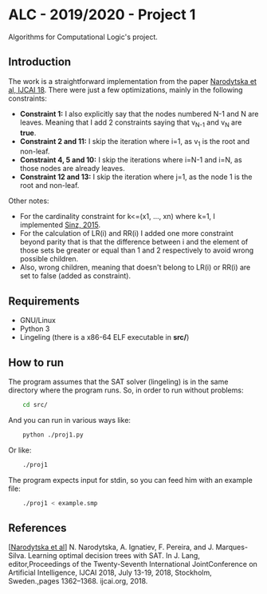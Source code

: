 # ALC - 2019/2020 - Project 1
Algorithms for Computational Logic's project.

## Introduction
The work is a straightforward implementation from the paper [Narodytska et al, IJCAI 18](https://www.ijcai.org/proceedings/2018/0189.pdf). There were just a few optimizations, mainly in the following constraints:
- **Constraint 1:** I also explicitly say that the nodes numbered N-1 and N are leaves. Meaning that I add 2 constraints saying that v<sub>N-1</sub> and v<sub>N</sub> are **true**.
- **Constraint 2 and 11:** I skip the iteration where i=1, as v<sub>1</sub> is the root and non-leaf.
- **Constraint 4, 5 and 10:** I skip the iterations where i=N-1 and i=N, as those nodes are already leaves.
- **Constraint 12 and 13:** I skip the iteration where j=1, as the node 1 is the root and non-leaf.

Other notes:
- For the cardinality constraint for k<=(x1, ..., xn) where k=1, I implemented [Sinz, 2015](http://www.carstensinz.de/papers/CP-2005.pdf).
- For the calculation of LR(i) and RR(i) I added one more constraint beyond parity that is that the difference between i and the element of those sets be greater or equal than 1 and 2 respectively to avoid wrong possible children.
- Also, wrong children, meaning that doesn't belong to LR(i) or RR(i) are set to false (added as constraint). 

## Requirements
- GNU/Linux
- Python 3
- Lingeling (there is a x86-64 ELF executable in **src/**)

## How to run
The program assumes that the SAT solver (lingeling) is in the same directory where the program runs. So, in order to run without problems:

```bash
    cd src/
```

And you can run in various ways like:

```bash
    python ./proj1.py 
```
Or like:
```bash
    ./proj1
```

The program expects input for stdin, so you can feed him with an example file:
```bash
    ./proj1 < example.smp
```

## References
[[Narodytska et al](https://www.ijcai.org/proceedings/2018/0189.pdf)] N. Narodytska, A. Ignatiev, F. Pereira, and J. Marques-Silva.  Learning optimal decision trees with SAT.  In J. Lang, editor,Proceedings of the Twenty-Seventh International JointConference on Artificial Intelligence, IJCAI 2018, July 13-19, 2018, Stockholm, Sweden.,pages 1362–1368. ijcai.org, 2018.